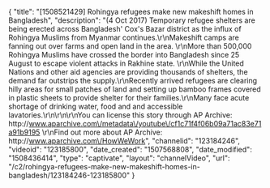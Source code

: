 {
    "title": "[1508521429] Rohingya refugees make new makeshift homes in Bangladesh",
    "description": "(4 Oct 2017) Temporary refugee shelters are being erected across Bangladesh' Cox's Bazar district as the influx of Rohingya Muslims from Myanmar continues.\r\nMakeshift camps are fanning out over farms and open land in the area. \r\nMore than 500,000 Rohingya Muslims have crossed the border into Bangladesh since 25 August to escape violent attacks in Rakhine state. \r\nWhile the United Nations and other aid agencies are providing thousands of shelters, the demand far outstrips the supply.\r\nRecently arrived refugees are clearing hilly areas for small patches of land and setting up bamboo frames covered in plastic sheets to provide shelter for their families.\r\nMany face acute shortage of drinking water, food and and accessible lavatories.\r\n\r\n\r\nYou can license this story through AP Archive: http:\/\/www.aparchive.com\/metadata\/youtube\/cf1c71f4f06b09a71ac83e71a91b9195 \r\nFind out more about AP Archive: http:\/\/www.aparchive.com\/HowWeWork",
    "channelid": "123184246",
    "videoid": "123185800",
    "date_created": "1507568808",
    "date_modified": "1508436414",
    "type": "captivate",
    "layout": "channelVideo",
    "url": "\/c2\/rohingya-refugees-make-new-makeshift-homes-in-bangladesh\/123184246-123185800"
}